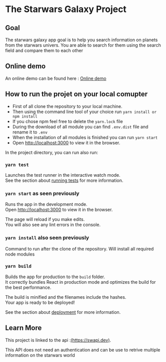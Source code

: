 # The Starwars Galaxy Project

## Goal

The starwars galaxy app goal is to help you search information on planets from the starwars univers. You are able to search for them using the search field and compare them to each other

## Online demo

An online demo can be found here : [Online demo](https://starwars-five.vercel.app/)

## How to run the projet on your local comupter

- First of all clone the repository to your local machine.
- Then using the command line tool of your choice run `yarn install or npm install`
- If you chose npm feel free to delete the `yarn.lock` file
- During the download of all module you can find `.env.dist` file and rename it to `.env`
- When the installation of all modules is finished you can run `yarn start`
- Open [http://localhost:3000](http://localhost:3000) to view it in the browser.

In the project directory, you can run also run:

### `yarn test`

Launches the test runner in the interactive watch mode.<br />
See the section about [running tests](https://facebook.github.io/create-react-app/docs/running-tests) for more information.

### `yarn start` as seen previously

Runs the app in the development mode.<br />
Open [http://localhost:3000](http://localhost:3000) to view it in the browser.

The page will reload if you make edits.<br />
You will also see any lint errors in the console.

### `yarn install` also seen previously

Command to run after the clone of the repository.
Will install all required node modules

### `yarn build`

Builds the app for production to the `build` folder.<br />
It correctly bundles React in production mode and optimizes the build for the best performance.

The build is minified and the filenames include the hashes.<br />
Your app is ready to be deployed!

See the section about [deployment](https://facebook.github.io/create-react-app/docs/deployment) for more information.

## Learn More

This project is linked to the api :[(https://swapi.dev)](https://swapi.dev).

This API does not need an authentication and can be use to retrive multiple information on the starwars world
